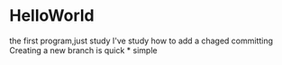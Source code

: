 # HelloWorld
the first program,just study
I've study how to add a chaged committing
Creating a new branch is quick * simple
